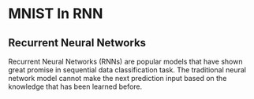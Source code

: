 # MNIST In RNN

## Recurrent Neural Networks

Recurrent Neural Networks (RNNs) are popular models that have shown great promise in sequential data classification task. The traditional neural network model cannot make the next prediction input based on the knowledge that has been learned before.